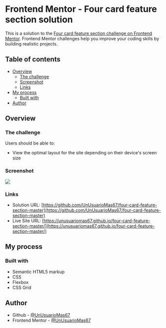 # Frontend Mentor - Four card feature section solution

This is a solution to the [Four card feature section challenge on Frontend Mentor](https://www.frontendmentor.io/challenges/four-card-feature-section-weK1eFYK). Frontend Mentor challenges help you improve your coding skills by building realistic projects. 

## Table of contents

- [Overview](#overview)
  - [The challenge](#the-challenge)
  - [Screenshot](#screenshot)
  - [Links](#links)
- [My process](#my-process)
  - [Built with](#built-with)
- [Author](#author)

## Overview

### The challenge

Users should be able to:

- View the optimal layout for the site depending on their device's screen size

### Screenshot

![](./screenshot.jpg)

### Links

- Solution URL: [https://github.com/UnUsuarioMas67/four-card-feature-section-master](https://github.com/UnUsuarioMas67/four-card-feature-section-master)
- Live Site URL: [https://unusuariomas67.github.io/four-card-feature-section-master/](https://unusuariomas67.github.io/four-card-feature-section-master/)

## My process

### Built with

- Semantic HTML5 markup
- CSS
- Flexbox
- CSS Grid

## Author

- Github - [@UnUsuarioMas67](https://github.com/UnUsuarioMas67)
- Frontend Mentor - [@UnUsuarioMas67](https://www.frontendmentor.io/profile/UnUsuarioMas67)
